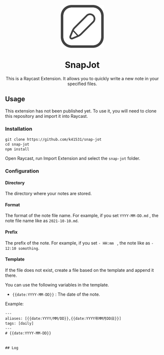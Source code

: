 <br>
<br>
<p align="center">
<img src="https://github.com/k41531/snap-jot/blob/main/assets/command-icon.png?raw=true" width="140" height="140" align="center" />
</p>

<h1 align="center">SnapJot</sup></h1>

<p align="center">
This is a Raycast Extension. It allows you to quickly write a new note in your specified files.
</p>

## Usage
This extension has not been published yet. To use it, you will need to clone this repository and import it into Raycast.

### Installation
```
git clone https://github.com/k41531/snap-jot
cd snap-jot
npm install
```
Open Raycast, run Import Extension and select the `snap-jot` folder.

### Configuration

#### Directory
The directory where your notes are stored.

#### Format
The format of the note file name. For example, if you set `YYYY-MM-DD.md` , the note file name like as `2021-10-10.md`.

#### Prefix
The prefix of the note.
For example, if you set `- HH:mm ` , the note like as  `- 12:10 somothing`.

#### Template
If the file does not exist, create a file based on the template and append it there.

You can use the following variables in the template.
- `{{date:YYYY-MM-DD}}` : The date of the note.

Example:
```
---
aliases: [{{date:YYYY/MM/DD}},{{date:YYYY年MM月DD日}}]
tags: [daily]
---
# {{date:YYYY-MM-DD}}


## Log
```
